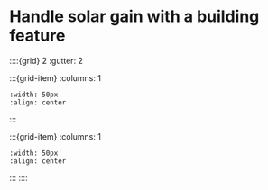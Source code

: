 # Handle solar gain with a building feature


::::{grid} 2
:gutter: 2

:::{grid-item}
:columns: 1
```{image} ../images/cost-5.jpg
:width: 50px
:align: center
```
:::

:::{grid-item}
:columns: 1 
```{image} ../images/5-star.jpg
:width: 50px
:align: center
```
:::
::::
